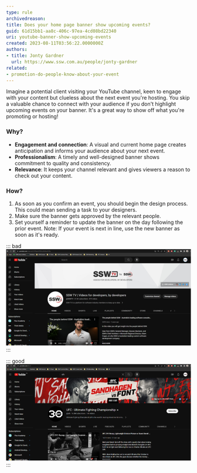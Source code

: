 ```yaml
---
type: rule
archivedreason: 
title: Does your home page banner show upcoming events?
guid: 61d15bb1-aa8c-406c-97ea-4cd08bd22340
uri: youtube-banner-show-upcoming-events
created: 2023-08-11T03:56:22.0000000Z
authors:
- title: Jonty Gardner
  url: https://www.ssw.com.au/people/jonty-gardner
related: 
- promotion-do-people-know-about-your-event
---
```


Imagine a potential client visiting your YouTube channel, keen to engage with your content but clueless about the next event you're hosting. You skip a valuable chance to connect with your audience if you don't highlight upcoming events on your banner. It's a great way to show off what you're promoting or hosting!

<!--endintro-->

### Why?
* **Engagement and connection**: A visual and current home page creates anticipation and informs your audience about your next event.
* **Professionalism**: A timely and well-designed banner shows commitment to quality and consistency.
* **Relevance**: It keeps your channel relevant and gives viewers a reason to check out your content.

### How?

1. As soon as you confirm an event, you should begin the design process. This could mean sending a task to your designers.
2. Make sure the banner gets approved by the relevant people.
3. Set yourself a reminder to update the banner on the day following the prior event.
Note: If your event is next in line, use the new banner as soon as it's ready.


::: bad
![Bad example: This banner could be 10 years old...there is no way to know.](/rules/youtube-banner-show-upcoming-events/bad-banner.png)
:::

::: good
![Good example: The people running this channel must be excited, and the audience should be too!](/rules/youtube-banner-show-upcoming-events/good-banner.png)
:::

